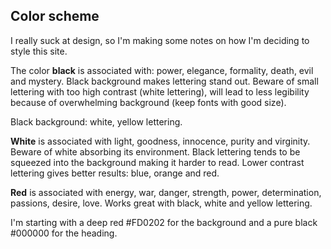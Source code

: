## Color scheme

I really suck at design, so I'm making some notes on how I'm deciding to style this site.

The color **black** is associated with: power, elegance, formality, death, evil and mystery.
Black background makes lettering stand out. Beware of small lettering with too high contrast (white lettering), will lead to less legibility because of overwhelming background (keep fonts with good size).

Black background: white, yellow lettering.

**White** is associated with light, goodness, innocence, purity and virginity. Beware of white absorbing its environment. Black lettering tends to be squeezed into the background making it harder to read. Lower contrast lettering gives better results: blue, orange and red.

**Red** is associated with energy, war, danger, strength, power, determination, passions, desire, love. Works great with black, white and yellow lettering.

I'm starting with a deep red #FD0202 for the background and a pure black #000000 for the heading.